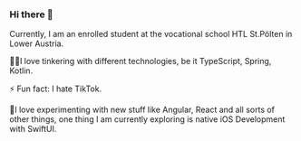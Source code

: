 ### Hi there 👋

Currently, I am an enrolled student at the vocational school HTL St.Pölten in Lower Austria. 

👨‍🔬I love tinkering with different technologies, be it TypeScript, Spring, Kotlin.

⚡ Fun fact: I hate TikTok.

📱I love experimenting with new stuff like Angular, React and all sorts of other things, one thing I am currently exploring is native iOS Development with SwiftUI.
<!--
**NiHaiden/NiHaiden** is a ✨ _special_ ✨ repository because its `README.md` (this file) appears on your GitHub profile.

Here are some ideas to get you started:

- 🔭 I’m currently working on ...
- 🌱 I’m currently learning ...
- 👯 I’m looking to collaborate on ...
- 🤔 I’m looking for help with ...
- 💬 Ask me about ...
- 📫 How to reach me: ...
- 😄 Pronouns: ...
- ⚡ Fun fact: ...
-->
